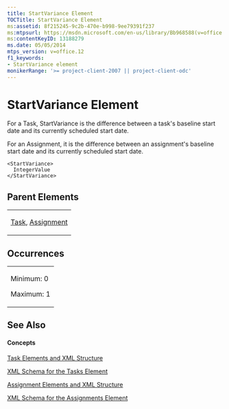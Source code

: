 ```yaml
---
title: StartVariance Element
TOCTitle: StartVariance Element
ms:assetid: 8f215245-9c2b-470e-b998-9ee79391f237
ms:mtpsurl: https://msdn.microsoft.com/en-us/library/Bb968588(v=office.12)
ms:contentKeyID: 13188279
ms.date: 05/05/2014
mtps_version: v=office.12
f1_keywords:
- StartVariance element
monikerRange: '>= project-client-2007 || project-client-odc'
---
```


# StartVariance Element




For a Task, StartVariance is the difference between a task's baseline start date and its currently scheduled start date.

For an Assignment, it is the difference between an assignment's baseline start date and its currently scheduled start date.

    <StartVariance>
      IntegerValue
    </StartVariance>

## Parent Elements

<table>
<colgroup>
<col style="width: 100%" />
</colgroup>
<tbody>
<tr class="odd">
<td><p><a href="task-element.md">Task</a>, <a href="assignment-element.md">Assignment</a></p></td>
</tr>
</tbody>
</table>

## Occurrences

<table>
<colgroup>
<col style="width: 100%" />
</colgroup>
<tbody>
<tr class="odd">
<td><p>Minimum: 0</p>
<p>Maximum: 1</p></td>
</tr>
</tbody>
</table>

## See Also

#### Concepts

[Task Elements and XML Structure](task-elements-and-xml-structure.md)

[XML Schema for the Tasks Element](xml-schema-for-the-tasks-element.md)

[Assignment Elements and XML Structure](assignment-elements-and-xml-structure.md)

[XML Schema for the Assignments Element](xml-schema-for-the-assignments-element.md)

